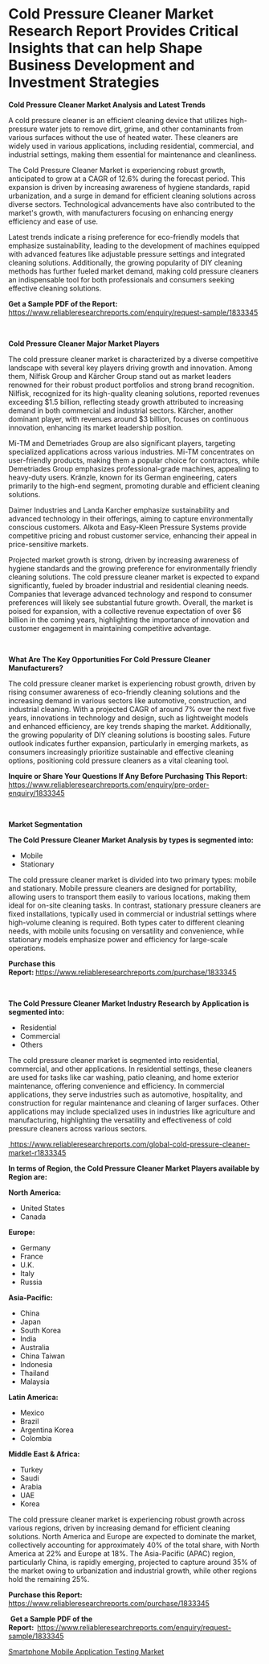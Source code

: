 <p><h1>Cold Pressure Cleaner Market Research Report Provides Critical Insights that can help Shape Business Development and Investment Strategies</h1></p><p><strong>Cold Pressure Cleaner Market Analysis and Latest Trends</strong></p>
<p><p>A cold pressure cleaner is an efficient cleaning device that utilizes high-pressure water jets to remove dirt, grime, and other contaminants from various surfaces without the use of heated water. These cleaners are widely used in various applications, including residential, commercial, and industrial settings, making them essential for maintenance and cleanliness.</p><p>The Cold Pressure Cleaner Market is experiencing robust growth, anticipated to grow at a CAGR of 12.6% during the forecast period. This expansion is driven by increasing awareness of hygiene standards, rapid urbanization, and a surge in demand for efficient cleaning solutions across diverse sectors. Technological advancements have also contributed to the market's growth, with manufacturers focusing on enhancing energy efficiency and ease of use.</p><p>Latest trends indicate a rising preference for eco-friendly models that emphasize sustainability, leading to the development of machines equipped with advanced features like adjustable pressure settings and integrated cleaning solutions. Additionally, the growing popularity of DIY cleaning methods has further fueled market demand, making cold pressure cleaners an indispensable tool for both professionals and consumers seeking effective cleaning solutions.</p></p>
<p><strong>Get a Sample PDF of the Report:&nbsp;</strong> <a href="https://www.reliableresearchreports.com/enquiry/request-sample/1833345?utm_campaign=2960&utm_medium=2&utm_source=Github&utm_content=ia&utm_term=26032025&utm_id=cold-pressure-cleaner">https://www.reliableresearchreports.com/enquiry/request-sample/1833345</a></p>
<p>&nbsp;</p>
<p><strong>Cold Pressure Cleaner Major Market Players</strong></p>
<p><p>The cold pressure cleaner market is characterized by a diverse competitive landscape with several key players driving growth and innovation. Among them, Nilfisk Group and Kärcher Group stand out as market leaders renowned for their robust product portfolios and strong brand recognition. Nilfisk, recognized for its high-quality cleaning solutions, reported revenues exceeding $1.5 billion, reflecting steady growth attributed to increasing demand in both commercial and industrial sectors. Kärcher, another dominant player, with revenues around $3 billion, focuses on continuous innovation, enhancing its market leadership position.</p><p>Mi-TM and Demetriades Group are also significant players, targeting specialized applications across various industries. Mi-TM concentrates on user-friendly products, making them a popular choice for contractors, while Demetriades Group emphasizes professional-grade machines, appealing to heavy-duty users. Kränzle, known for its German engineering, caters primarily to the high-end segment, promoting durable and efficient cleaning solutions.</p><p>Daimer Industries and Landa Karcher emphasize sustainability and advanced technology in their offerings, aiming to capture environmentally conscious customers. Alkota and Easy-Kleen Pressure Systems provide competitive pricing and robust customer service, enhancing their appeal in price-sensitive markets.</p><p>Projected market growth is strong, driven by increasing awareness of hygiene standards and the growing preference for environmentally friendly cleaning solutions. The cold pressure cleaner market is expected to expand significantly, fueled by broader industrial and residential cleaning needs. Companies that leverage advanced technology and respond to consumer preferences will likely see substantial future growth. Overall, the market is poised for expansion, with a collective revenue expectation of over $6 billion in the coming years, highlighting the importance of innovation and customer engagement in maintaining competitive advantage.</p></p>
<p>&nbsp;</p>
<p><strong>What Are The Key Opportunities For Cold Pressure Cleaner Manufacturers?</strong></p>
<p><p>The cold pressure cleaner market is experiencing robust growth, driven by rising consumer awareness of eco-friendly cleaning solutions and the increasing demand in various sectors like automotive, construction, and industrial cleaning. With a projected CAGR of around 7% over the next five years, innovations in technology and design, such as lightweight models and enhanced efficiency, are key trends shaping the market. Additionally, the growing popularity of DIY cleaning solutions is boosting sales. Future outlook indicates further expansion, particularly in emerging markets, as consumers increasingly prioritize sustainable and effective cleaning options, positioning cold pressure cleaners as a vital cleaning tool.</p></p>
<p><strong>Inquire or Share Your Questions If Any Before Purchasing This Report:</strong> <a href="https://www.reliableresearchreports.com/enquiry/pre-order-enquiry/1833345?utm_campaign=2960&utm_medium=2&utm_source=Github&utm_content=ia&utm_term=26032025&utm_id=cold-pressure-cleaner">https://www.reliableresearchreports.com/enquiry/pre-order-enquiry/1833345</a></p>
<p>&nbsp;</p>
<p><strong>Market Segmentation</strong></p>
<p><strong>The Cold Pressure Cleaner Market Analysis by types is segmented into:</strong></p>
<p><ul><li>Mobile</li><li>Stationary</li></ul></p>
<p><p>The cold pressure cleaner market is divided into two primary types: mobile and stationary. Mobile pressure cleaners are designed for portability, allowing users to transport them easily to various locations, making them ideal for on-site cleaning tasks. In contrast, stationary pressure cleaners are fixed installations, typically used in commercial or industrial settings where high-volume cleaning is required. Both types cater to different cleaning needs, with mobile units focusing on versatility and convenience, while stationary models emphasize power and efficiency for large-scale operations.</p></p>
<p><strong>Purchase this Report:&nbsp;</strong><a href="https://www.reliableresearchreports.com/purchase/1833345?utm_campaign=2960&utm_medium=2&utm_source=Github&utm_content=ia&utm_term=26032025&utm_id=cold-pressure-cleaner">https://www.reliableresearchreports.com/purchase/1833345</a></p>
<p>&nbsp;</p>
<p><strong>The Cold Pressure Cleaner Market Industry Research by Application is segmented into:</strong></p>
<p><ul><li>Residential</li><li>Commercial</li><li>Others</li></ul></p>
<p><p>The cold pressure cleaner market is segmented into residential, commercial, and other applications. In residential settings, these cleaners are used for tasks like car washing, patio cleaning, and home exterior maintenance, offering convenience and efficiency. In commercial applications, they serve industries such as automotive, hospitality, and construction for regular maintenance and cleaning of larger surfaces. Other applications may include specialized uses in industries like agriculture and manufacturing, highlighting the versatility and effectiveness of cold pressure cleaners across various sectors.</p></p>
<p><a href="https://www.reliableresearchreports.com/global-cold-pressure-cleaner-market-r1833345?utm_campaign=2960&utm_medium=2&utm_source=Github&utm_content=ia&utm_term=26032025&utm_id=cold-pressure-cleaner">&nbsp;https://www.reliableresearchreports.com/global-cold-pressure-cleaner-market-r1833345</a></p>
<p><strong>In terms of Region, the Cold Pressure Cleaner Market Players available by Region are:</strong></p>
<p>
    <p> <strong> North America: </strong>
        <ul>
            <li>United States</li>
            <li>Canada</li>
        </ul>
        </p> 
    <p> <strong> Europe: </strong>
        <ul>
            <li>Germany</li>
            <li>France</li>
            <li>U.K.</li>
            <li>Italy</li>
            <li>Russia</li>
        </ul>
        </p> 
    <p> <strong> Asia-Pacific: </strong>
        <ul>
            <li>China</li>
            <li>Japan</li>
            <li>South Korea</li>
            <li>India</li>
            <li>Australia</li>
            <li>China Taiwan</li>
            <li>Indonesia</li>
            <li>Thailand</li>
            <li>Malaysia</li>
        </ul>
        </p> 
    <p> <strong> Latin America: </strong>
        <ul>
            <li>Mexico</li>
            <li>Brazil</li>
            <li>Argentina Korea</li>
            <li>Colombia</li>
        </ul>
        </p> 
    <p> <strong> Middle East & Africa: </strong>
        <ul>
            <li>Turkey</li>
            <li>Saudi</li>
            <li>Arabia</li>
            <li>UAE</li>
            <li>Korea</li>
        </ul>
    </p>
    </p>
<p><p>The cold pressure cleaner market is experiencing robust growth across various regions, driven by increasing demand for efficient cleaning solutions. North America and Europe are expected to dominate the market, collectively accounting for approximately 40% of the total share, with North America at 22% and Europe at 18%. The Asia-Pacific (APAC) region, particularly China, is rapidly emerging, projected to capture around 35% of the market owing to urbanization and industrial growth, while other regions hold the remaining 25%.</p></p>
<p><strong>Purchase this Report: </strong><a href="https://www.reliableresearchreports.com/purchase/1833345?utm_campaign=2960&utm_medium=2&utm_source=Github&utm_content=ia&utm_term=26032025&utm_id=cold-pressure-cleaner">https://www.reliableresearchreports.com/purchase/1833345</a></p>
<p>&nbsp;<strong>Get a Sample PDF of the Report:&nbsp;&nbsp;</strong><a href="https://www.reliableresearchreports.com/enquiry/request-sample/1833345?utm_campaign=2960&utm_medium=2&utm_source=Github&utm_content=ia&utm_term=26032025&utm_id=cold-pressure-cleaner">https://www.reliableresearchreports.com/enquiry/request-sample/1833345</a></p>
<p><strong></strong></p>
<p><p><a href="https://github.com/hunanuzmez/Market-Research-Report-List-1/blob/main/smartphone-mobile-application-testing-market.md?utm_campaign=2960&utm_medium=2&utm_source=Github&utm_content=ia&utm_term=26032025&utm_id=cold-pressure-cleaner">Smartphone Mobile Application Testing Market</a></p></p>